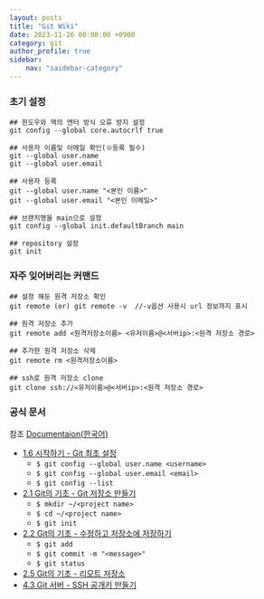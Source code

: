 ```yaml
---
layout: posts
title: "Git Wiki"
date: 2023-11-26 00:00:00 +0900
category: git
author_profile: true
sidebar:
    nav: "saidebar-category"
---
```



### 초기 설정

```
## 윈도우와 맥의 엔터 방식 오류 방지 설정
git config --global core.autocrlf true

## 사용자 이름및 이메일 확인(※등록 필수)
git --global user.name
git --global user.email

## 사용자 등록
git --global user.name "<본인 이름>"
git --global user.email "<본인 이메일>"

## 브랜치명을 main으로 설정
git config --global init.defaultBranch main

## repository 설정
git init
```

### 자주 잊어버리는 커맨드

```
## 설정 해둔 원격 저장소 확인
git remote (or) git remote -v  //-v옵션 사용시 url 정보까지 표시

## 원격 저장소 추가
git remote add <원격저장소이름> <유저이름>@<서버ip>:<원격 저장소 경로>

## 추가한 원격 저장소 삭제
git remote rm <원격저장소이름>

## ssh로 원격 저장소 clone
git clone ssh://<유저이름>@<서버ip>:<원격 저장소 경로>
```

### 공식 문서

참조 [Documentaion(한국어)](https://git-scm.com/book/ko/v2/%EC%8B%9C%EC%9E%91%ED%95%98%EA%B8%B0-%EB%B2%84%EC%A0%84-%EA%B4%80%EB%A6%AC%EB%9E%80%3F)

- [1.6 시작하기 - Git 최초 설정](https://git-scm.com/book/ko/v2/%EC%8B%9C%EC%9E%91%ED%95%98%EA%B8%B0-Git-%EC%B5%9C%EC%B4%88-%EC%84%A4%EC%A0%95)
  - `$ git config --global user.name <username>`
  - `$ git config --global user.email <email>`
  - `$ git config --list`
- [2.1 Git의 기초 - Git 저장소 만들기](https://git-scm.com/book/ko/v2/Git%EC%9D%98-%EA%B8%B0%EC%B4%88-Git-%EC%A0%80%EC%9E%A5%EC%86%8C-%EB%A7%8C%EB%93%A4%EA%B8%B0)
  - `$ mkdir ~/<project name>`
  - `$ cd ~/<project name>`
  - `$ git init`
- [2.2 Git의 기초 - 수정하고 저장소에 저장하기](https://git-scm.com/book/ko/v2/Git%EC%9D%98-%EA%B8%B0%EC%B4%88-%EC%88%98%EC%A0%95%ED%95%98%EA%B3%A0-%EC%A0%80%EC%9E%A5%EC%86%8C%EC%97%90-%EC%A0%80%EC%9E%A5%ED%95%98%EA%B8%B0)
  - `$ git add`
  - `$ git commit -m "<message>"`
  - `$ git status`
- [2.5 Git의 기초 - 리모트 저장소](https://git-scm.com/book/ko/v2/Git%EC%9D%98-%EA%B8%B0%EC%B4%88-%EB%A6%AC%EB%AA%A8%ED%8A%B8-%EC%A0%80%EC%9E%A5%EC%86%8C)
- [4.3 Git 서버 - SSH 공개키 만들기](https://git-scm.com/book/ko/v2/Git-%EC%84%9C%EB%B2%84-SSH-%EA%B3%B5%EA%B0%9C%ED%82%A4-%EB%A7%8C%EB%93%A4%EA%B8%B0)
